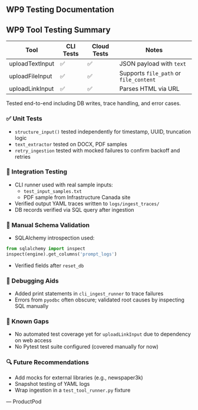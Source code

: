 ## WP9 Testing Documentation

## WP9 Tool Testing Summary

| Tool              | CLI Tests | Cloud Tests | Notes |
|-------------------|-----------|-------------|-------|
| uploadTextInput   | ✅         | ✅           | JSON payload with `text` |
| uploadFileInput   | ✅         | ✅           | Supports `file_path` or `file_content` |
| uploadLinkInput   | ✅         | ✅           | Parses HTML via URL |

Tested end-to-end including DB writes, trace handling, and error cases.


### ✅ Unit Tests
- `structure_input()` tested independently for timestamp, UUID, truncation logic
- `text_extractor` tested on DOCX, PDF samples
- `retry_ingestion` tested with mocked failures to confirm backoff and retries

### 🧪 Integration Testing
- CLI runner used with real sample inputs:
  - `test_input_samples.txt`
  - PDF sample from Infrastructure Canada site
- Verified output YAML traces written to `logs/ingest_traces/`
- DB records verified via SQL query after ingestion

### 🧪 Manual Schema Validation
- SQLAlchemy introspection used:
```python
from sqlalchemy import inspect
inspect(engine).get_columns('prompt_logs')
```
- Verified fields after `reset_db`

### 🐞 Debugging Aids
- Added print statements in `cli_ingest_runner` to trace failures
- Errors from `pyodbc` often obscure; validated root causes by inspecting SQL manually

### 🚧 Known Gaps
- No automated test coverage yet for `uploadLinkInput` due to dependency on web access
- No Pytest test suite configured (covered manually for now)

### 🔍 Future Recommendations
- Add mocks for external libraries (e.g., newspaper3k)
- Snapshot testing of YAML logs
- Wrap ingestion in a `test_tool_runner.py` fixture

— ProductPod
